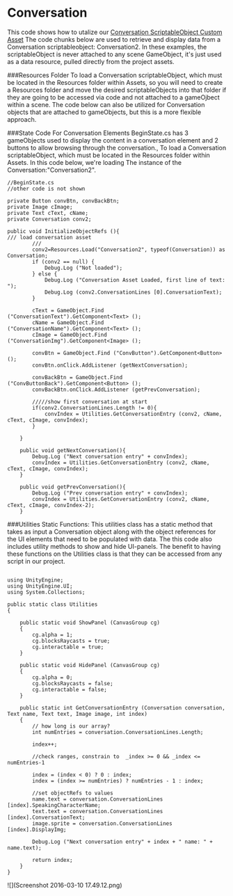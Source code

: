 # Conversation
This code shows how to utalize
 our [Conversation ScriptableObject Custom Asset](https://kdoore.gitbooks.io/cs-2335/content/inventoryitems_-_scriptableobjects.html#conversation-scriptable-objects)
The code chunks below are used to retrieve and display data from a Conversation scriptableobject: Conversation2.  In these examples, the scriptableObject is never attached to any scene GameObject, it's just used as a data resource, pulled directly from the project assets.

###Resources Folder
To load a Conversation scriptableObject, which must be located in the Resources folder within Assets, so you will need to create a Resources folder and move the desired scriptableObjects into that folder if they are going to be accessed via code and not attached to a gameOjbect within a scene.  The code below can also be utilized for Conversation objects that are attached to gameObjects, but this is a more flexible approach. 

###State Code For Conversation Elements
BeginState.cs has 3 gameObjects used to display the content in a conversation element and 2 buttons to allow browsing through the conversation., To load a Conversation scriptableObject, which must be located in the Resources folder within Assets.  In this code below, we're loading The instance of the Conversation:"Conversation2".
```
//BeginState.cs
//other code is not shown

private Button convBtn, convBackBtn;
private Image cImage;
private Text cText, cName;
private Conversation conv2;

public void InitializeObjectRefs (){
/// load conversation asset
		/// 
		conv2=Resources.Load("Conversation2", typeof(Conversation)) as Conversation;
		if (conv2 == null) {
			Debug.Log ("Not loaded");
		} else {
			Debug.Log ("Conversation Asset Loaded, first line of text: ");
			Debug.Log (conv2.ConversationLines [0].ConversationText);
		}

		cText = GameObject.Find ("ConversationText").GetComponent<Text> ();
		cName = GameObject.Find ("ConversationName").GetComponent<Text> ();
		cImage = GameObject.Find ("ConversationImg").GetComponent<Image> ();

		convBtn = GameObject.Find ("ConvButton").GetComponent<Button> ();
		convBtn.onClick.AddListener (getNextConversation);

		convBackBtn = GameObject.Find ("ConvButtonBack").GetComponent<Button> ();
		convBackBtn.onClick.AddListener (getPrevConversation);

		/////show first conversation at start
		if(conv2.ConversationLines.Length != 0){
			convIndex = Utilities.GetConversationEntry (conv2, cName, cText, cImage, convIndex);
		}

	}
	
	public void getNextConversation(){
		Debug.Log ("Next conversation entry" + convIndex);
		convIndex = Utilities.GetConversationEntry (conv2, cName, cText, cImage, convIndex);
	}
	
	public void getPrevConversation(){
		Debug.Log ("Prev conversation entry" + convIndex);
		convIndex = Utilities.GetConversationEntry (conv2, cName, cText, cImage, convIndex-2);
	}

```

###Utilities Static Functions:
This utilities class has a static method that takes as input a Conversation object along with the object references for the UI elements that need to be populated with data.  The this code also includes utility methods to show and hide UI-panels.  The benefit to having these functions on the Utilities class is that they can be accessed from any script in our project. 
```

using UnityEngine;
using UnityEngine.UI;
using System.Collections;

public static class Utilities
{

	public static void ShowPanel (CanvasGroup cg)
	{
		cg.alpha = 1;
		cg.blocksRaycasts = true;
		cg.interactable = true;
	}

	public static void HidePanel (CanvasGroup cg)
	{
		cg.alpha = 0;
		cg.blocksRaycasts = false;
		cg.interactable = false;
	}

	public static int GetConversationEntry (Conversation conversation, Text name, Text text, Image image, int index)
	{
		// how long is our array?
		int numEntries = conversation.ConversationLines.Length;

		index++;  

		//check ranges, constrain to  _index >= 0 && _index <= numEntries-1

		index = (index < 0) ? 0 : index; 
		index = (index >= numEntries) ? numEntries - 1 : index; 

		//set objectRefs to values
		name.text = conversation.ConversationLines [index].SpeakingCharacterName;
		text.text = conversation.ConversationLines [index].ConversationText;
		image.sprite = conversation.ConversationLines [index].DisplayImg;

		Debug.Log ("Next conversation entry" + index + " name: " + name.text);

		return index;
	}
}

```

![](Screenshot 2016-03-10 17.49.12.png)